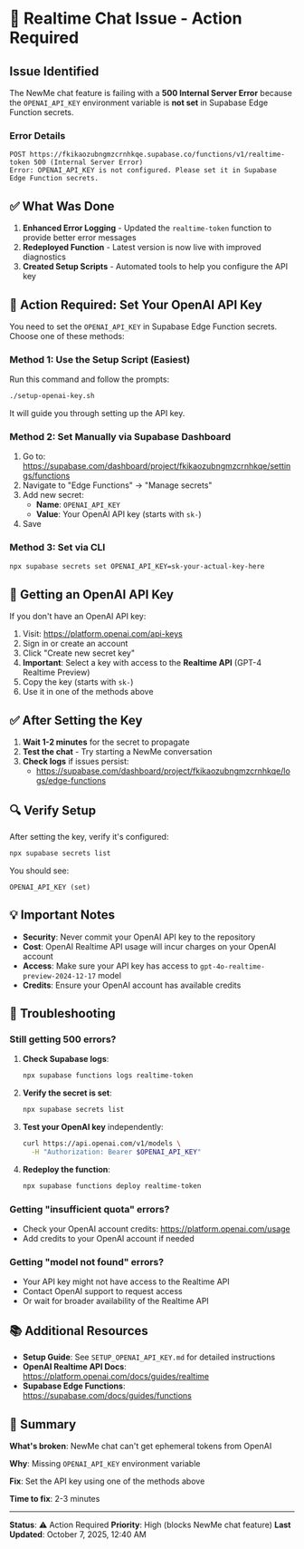 # 🔧 Realtime Chat Issue - Action Required

## Issue Identified

The NewMe chat feature is failing with a **500 Internal Server Error** because the `OPENAI_API_KEY` environment variable is **not set** in Supabase Edge Function secrets.

### Error Details
```
POST https://fkikaozubngmzcrnhkqe.supabase.co/functions/v1/realtime-token 500 (Internal Server Error)
Error: OPENAI_API_KEY is not configured. Please set it in Supabase Edge Function secrets.
```

## ✅ What Was Done

1. **Enhanced Error Logging** - Updated the `realtime-token` function to provide better error messages
2. **Redeployed Function** - Latest version is now live with improved diagnostics
3. **Created Setup Scripts** - Automated tools to help you configure the API key

## 🚨 Action Required: Set Your OpenAI API Key

You need to set the `OPENAI_API_KEY` in Supabase Edge Function secrets. Choose one of these methods:

### Method 1: Use the Setup Script (Easiest)

Run this command and follow the prompts:

```bash
./setup-openai-key.sh
```

It will guide you through setting up the API key.

### Method 2: Set Manually via Supabase Dashboard

1. Go to: https://supabase.com/dashboard/project/fkikaozubngmzcrnhkqe/settings/functions
2. Navigate to "Edge Functions" → "Manage secrets"
3. Add new secret:
   - **Name**: `OPENAI_API_KEY`
   - **Value**: Your OpenAI API key (starts with `sk-`)
4. Save

### Method 3: Set via CLI

```bash
npx supabase secrets set OPENAI_API_KEY=sk-your-actual-key-here
```

## 📝 Getting an OpenAI API Key

If you don't have an OpenAI API key:

1. Visit: https://platform.openai.com/api-keys
2. Sign in or create an account
3. Click "Create new secret key"
4. **Important**: Select a key with access to the **Realtime API** (GPT-4 Realtime Preview)
5. Copy the key (starts with `sk-`)
6. Use it in one of the methods above

## ✅ After Setting the Key

1. **Wait 1-2 minutes** for the secret to propagate
2. **Test the chat** - Try starting a NewMe conversation
3. **Check logs** if issues persist:
   - https://supabase.com/dashboard/project/fkikaozubngmzcrnhkqe/logs/edge-functions

## 🔍 Verify Setup

After setting the key, verify it's configured:

```bash
npx supabase secrets list
```

You should see:
```
OPENAI_API_KEY (set)
```

## 💡 Important Notes

- **Security**: Never commit your OpenAI API key to the repository
- **Cost**: OpenAI Realtime API usage will incur charges on your OpenAI account
- **Access**: Make sure your API key has access to `gpt-4o-realtime-preview-2024-12-17` model
- **Credits**: Ensure your OpenAI account has available credits

## 🐛 Troubleshooting

### Still getting 500 errors?

1. **Check Supabase logs**:
   ```bash
   npx supabase functions logs realtime-token
   ```

2. **Verify the secret is set**:
   ```bash
   npx supabase secrets list
   ```

3. **Test your OpenAI key** independently:
   ```bash
   curl https://api.openai.com/v1/models \
     -H "Authorization: Bearer $OPENAI_API_KEY"
   ```

4. **Redeploy the function**:
   ```bash
   npx supabase functions deploy realtime-token
   ```

### Getting "insufficient quota" errors?

- Check your OpenAI account credits: https://platform.openai.com/usage
- Add credits to your OpenAI account if needed

### Getting "model not found" errors?

- Your API key might not have access to the Realtime API
- Contact OpenAI support to request access
- Or wait for broader availability of the Realtime API

## 📚 Additional Resources

- **Setup Guide**: See `SETUP_OPENAI_API_KEY.md` for detailed instructions
- **OpenAI Realtime API Docs**: https://platform.openai.com/docs/guides/realtime
- **Supabase Edge Functions**: https://supabase.com/docs/guides/functions

## 🎯 Summary

**What's broken**: NewMe chat can't get ephemeral tokens from OpenAI

**Why**: Missing `OPENAI_API_KEY` environment variable

**Fix**: Set the API key using one of the methods above

**Time to fix**: 2-3 minutes

---

**Status**: ⚠️ Action Required
**Priority**: High (blocks NewMe chat feature)
**Last Updated**: October 7, 2025, 12:40 AM